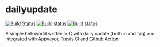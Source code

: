 # dailyupdate 
[![Build Status](https://travis-ci.com/litalidev/dailyupdate.svg?branch=main)](https://travis-ci.com/litalidev/dailyupdate)
[![Build status](https://ci.appveyor.com/api/projects/status/github/litalidev/dailyupdate?svg=true)](https://ci.appveyor.com/project/litalidev/dailyupdate/branch/main)
[![Build status](https://github.com/litalidev/dailyupdate/actions/workflows/c-cpp.yml/badge.svg)](https://github.com/litalidev/dailyupdate/actions/workflows/c-cpp.yml)


A simple helloworld written in C with daily update (both .c and tag) and integrated with [Appveyor](https://ci.appveyor.com/project/litalidev/dailyupdate), [Travis CI](https://travis-ci.com/litalidev/dailyupdate) and [Github Action](https://github.com/litalidev/dailyupdate/actions/workflows/c-cpp.yml).

